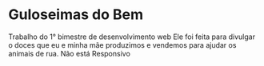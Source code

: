 # Guloseimas do Bem
 Trabalho do 1° bimestre de desenvolvimento web
Ele foi feita para divulgar o doces que eu e minha mãe produzimos e vendemos para ajudar os animais de rua.
Não está Responsivo
